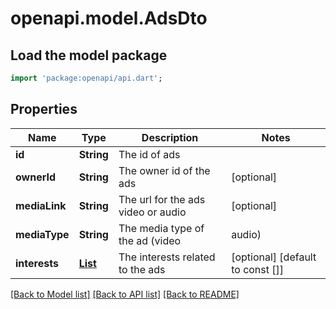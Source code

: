 # openapi.model.AdsDto

## Load the model package
```dart
import 'package:openapi/api.dart';
```

## Properties
Name | Type | Description | Notes
------------ | ------------- | ------------- | -------------
**id** | **String** | The id of ads | 
**ownerId** | **String** | The owner id of the ads | [optional] 
**mediaLink** | **String** | The url for the ads video or audio | [optional] 
**mediaType** | **String** | The media type of the ad (video | audio) | [optional] 
**interests** | [**List<InterestDto>**](InterestDto.md) | The interests related to the ads | [optional] [default to const []]

[[Back to Model list]](../README.md#documentation-for-models) [[Back to API list]](../README.md#documentation-for-api-endpoints) [[Back to README]](../README.md)


